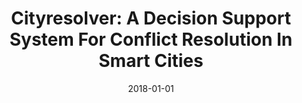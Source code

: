 ---
title: "Cityresolver: A Decision Support System For Conflict Resolution In Smart Cities"
date: 2018-01-01
venue: "Proceedings of the 9th ACM/IEEE International Conference on Cyber-Physical Systems, ICCPS 2018, Porto, Portugal, April 11-13, 2018"
paperurl: https://doi.org/10.1109/ICCPS.2018.00014
authors: "Meiyi Ma, John A Stankovic and Lu Feng"
---